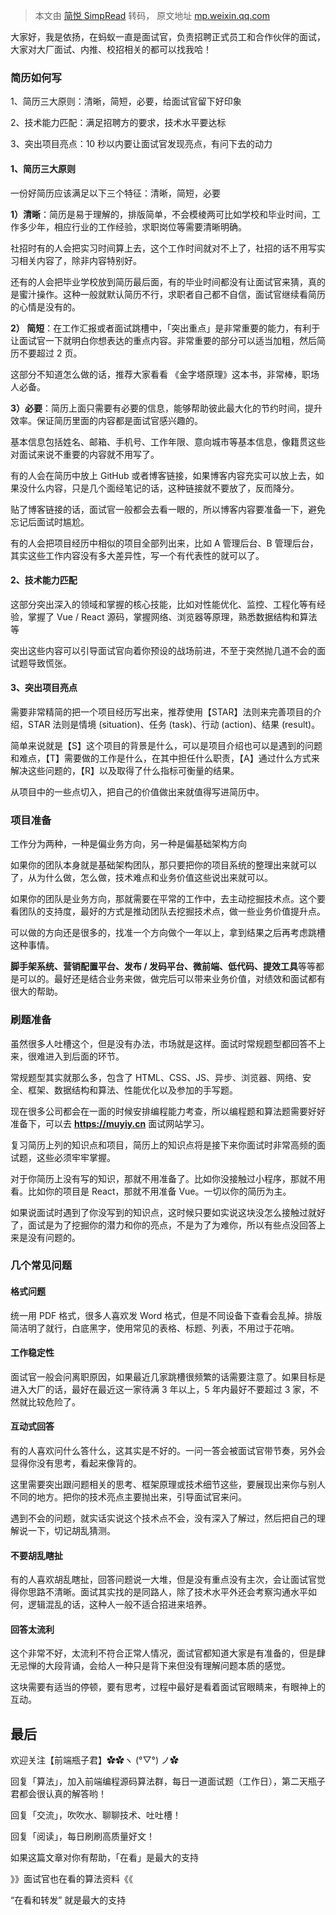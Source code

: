 > 本文由 [简悦 SimpRead](http://ksria.com/simpread/) 转码， 原文地址 [mp.weixin.qq.com](https://mp.weixin.qq.com/s/gwWW5zj9bIV18qDtoSN5RA)

大家好，我是依扬，在蚂蚁一直是面试官，负责招聘正式员工和合作伙伴的面试，大家对大厂面试、内推、校招相关的都可以找我哈！

### 简历如何写

1、简历三大原则：清晰，简短，必要，给面试官留下好印象

2、技术能力匹配：满足招聘方的要求，技术水平要达标

3、突出项目亮点：10 秒以内要让面试官发现亮点，有问下去的动力

#### 1、简历三大原则

一份好简历应该满足以下三个特征：清晰，简短，必要

**1）清晰**：简历是易于理解的，排版简单，不会模棱两可比如学校和毕业时间，工作多少年，相应行业的工作经验，求职岗位等需要清晰明确。

社招时有的人会把实习时间算上去，这个工作时间就对不上了，社招的话不用写实习相关内容了，除非内容特别好。

还有的人会把毕业学校放到简历最后面，有的毕业时间都没有让面试官来猜，真的是蜜汁操作。这种一般就默认简历不行，求职者自己都不自信，面试官继续看简历的心情是没有的。

**2） 简短**：在工作汇报或者面试跳槽中，「突出重点」是非常重要的能力，有利于让面试官一下就明白你想表达的重点内容。非常重要的部分可以适当加粗，然后简历不要超过 2 页。

这部分不知道怎么做的话，推荐大家看看 《金字塔原理》这本书，非常棒，职场人必备。

**3）必要**：简历上面只需要有必要的信息，能够帮助彼此最大化的节约时间，提升效率。保证简历里面的内容都是面试官感兴趣的。

基本信息包括姓名、邮箱、手机号、工作年限、意向城市等基本信息，像籍贯这些对面试来说不重要的内容就不用写了。

有的人会在简历中放上 GitHub 或者博客链接，如果博客内容充实可以放上去，如果没什么内容，只是几个面经笔记的话，这种链接就不要放了，反而降分。

贴了博客链接的话，面试官一般都会去看一眼的，所以博客内容要准备一下，避免忘记后面试时尴尬。

有的人会把项目经历中相似的项目全部列出来，比如 A 管理后台、B 管理后台，其实这些工作内容没有多大差异性，写一个有代表性的就可以了。

#### 2、技术能力匹配

这部分突出深入的领域和掌握的核心技能，比如对性能优化、监控、工程化等有经验，掌握了 Vue / React 源码，掌握网络、浏览器等原理，熟悉数据结构和算法等

突出这些内容可以引导面试官向着你预设的战场前进，不至于突然抛几道不会的面试题导致慌张。

#### 3、突出项目亮点

需要非常精简的把一个项目经历写出来，推荐使用【STAR】法则来完善项目的介绍，STAR 法则是情境 (situation)、任务 (task)、行动 (action)、结果 (result)。

简单来说就是【S】这个项目的背景是什么，可以是项目介绍也可以是遇到的问题和难点，【T】需要做的工作是什么，在其中担任什么职责，【A】通过什么方式来解决这些问题的，【R】以及取得了什么指标可衡量的结果。

从项目中的一些点切入，把自己的价值做出来就值得写进简历中。

### 项目准备

工作分为两种，一种是偏业务方向，另一种是偏基础架构方向

如果你的团队本身就是基础架构团队，那只要把你的项目系统的整理出来就可以了，从为什么做，怎么做，技术难点和业务价值这些说出来就可以。

如果你的团队是业务方向，那就需要在平常的工作中，去主动挖掘技术点。这个要看团队的支持度，最好的方式是推动团队去挖掘技术点，做一些业务价值提升点。

可以做的方向还是很多的，找准一个方向做个一年以上，拿到结果之后再考虑跳槽这种事情。

**脚手架系统、营销配置平台、发布 / 发码平台、微前端、低代码、提效工具**等等都是可以的。最好还是结合业务来做，做完后可以带来业务价值，对绩效和面试都有很大的帮助。

### 刷题准备

虽然很多人吐槽这个，但是没有办法，市场就是这样。面试时常规题型都回答不上来，很难进入到后面的环节。

常规题型其实就那么多，包含了 HTML、CSS、JS、异步、浏览器、网络、安全、框架、数据结构和算法、性能优化以及参加的手写题。

现在很多公司都会在一面的时候安排编程能力考查，所以编程题和算法题需要好好准备下，可以去 **https://muyiy.cn** 面试网站学习。

复习简历上列的知识点和项目，简历上的知识点将是接下来你面试时非常高频的面试题，这些必须牢牢掌握。

对于你简历上没有写的知识，那就不用准备了。比如你没接触过小程序，那就不用看。比如你的项目是 React，那就不用准备 Vue。一切以你的简历为主。

如果说面试时遇到了你没写到的知识点，这时候只要如实说这块没怎么接触过就好了，面试是为了挖掘你的潜力和你的亮点，不是为了为难你，所以有些点没回答上来是没有问题的。

### 几个常见问题

#### 格式问题

统一用 PDF 格式，很多人喜欢发 Word 格式，但是不同设备下查看会乱掉。排版简洁明了就行，白底黑字，使用常见的表格、标题、列表，不用过于花哨。

#### 工作稳定性

面试官一般会问离职原因，如果最近几家跳槽很频繁的话需要注意了。如果目标是进入大厂的话，最好在最近这一家待满 3 年以上，5 年内最好不要超过 3 家，不然就比较危险了。

#### 互动式回答

有的人喜欢问什么答什么，这其实是不好的。一问一答会被面试官带节奏，另外会显得你没有思考，看起来像背的。

这里需要突出跟问题相关的思考、框架原理或技术细节这些，要展现出来你与别人不同的地方。把你的技术亮点主要抛出来，引导面试官来问。

遇到不会的问题，就实话实说这个技术点不会，没有深入了解过，然后把自己的理解说一下，切记胡乱猜测。

#### 不要胡乱瞎扯

有的人喜欢胡乱瞎扯，回答问题说一大堆，但是没有重点没有主次，会让面试官觉得你思路不清晰。面试其实找的是同路人，除了技术水平外还会考察沟通水平如何，逻辑混乱的话，这种人一般不适合招进来培养。

#### 回答太流利

这个非常不好，太流利不符合正常人情况，面试官都知道大家是有准备的，但是肆无忌惮的大段背诵，会给人一种只是背下来但没有理解问题本质的感觉。

这块需要有适当的停顿，要有思考，过程中最好是看着面试官眼睛来，有眼神上的互动。

最后
--

欢迎关注【前端瓶子君】✿✿ヽ (°▽°) ノ✿  

回复「算法」，加入前端编程源码算法群，每日一道面试题（工作日），第二天瓶子君都会很认真的解答哟！  

回复「交流」，吹吹水、聊聊技术、吐吐槽！

回复「阅读」，每日刷刷高质量好文！

如果这篇文章对你有帮助，「在看」是最大的支持

 》》面试官也在看的算法资料《《  

“在看和转发” 就是最大的支持